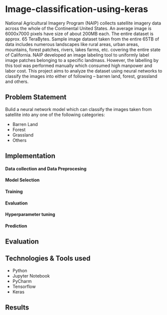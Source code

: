 # Image-classification-using-keras
National Agricultural Imagery Program (NAIP) collects satellite imagery data across the whole of
the Continental United States. An average image is 6000x7000 pixels have size of about 200MB
each. The entire dataset is approx. 65 TeraBytes. Sample image dataset taken from the entire
65TB of data includes numerous landscapes like rural areas, urban areas, mountains, forest
patches, rivers, lakes farms, etc. covering the entire state of California. NAIP developed an
image labeling tool to uniformly label image patches belonging to a specific landmass. However,
the labelling by this tool was performed manually which consumed high manpower and labor
cost. This project aims to analyze the dataset using neural networks to classify the images into
either of following – barren land, forest, grassland and others.

## Problem Statement
Bulid a neural network model which can classify the images taken from satellite into any one of the following categories:
   -  Barren Land
   -  Forest
   -  Grassland
   -  Others

## 

## Implementation

#### Data collection and Data Preprocesing


#### Model Selection

#### Training

#### Evaluation

#### Hyperparameter tuning

#### Prediction
   
## Evaluation

## Technologies & Tools used
 - Python 
 - Jupyter Notebook
 - PyCharm
 - Tensorflow
 - Keras

## Results










